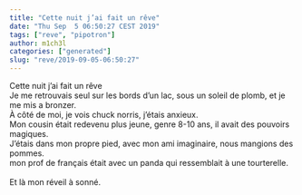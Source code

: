 ```yaml
---
title: "Cette nuit j’ai fait un rêve"
date: "Thu Sep  5 06:50:27 CEST 2019"
tags: ["reve", "pipotron"]
author: m1ch3l
categories: ["generated"]
slug: "reve/2019-09-05-06:50:27"
---
```


Cette nuit j’ai fait un rêve<br>
Je me retrouvais seul sur les bords d’un lac, sous un soleil de plomb, et je me mis a bronzer.<br>
À côté de moi, je vois chuck norris, j’étais anxieux.<br>
Mon cousin était redevenu plus jeune, genre 8-10 ans, il avait des pouvoirs magiques.<br>
J’étais dans mon propre pied, avec mon ami imaginaire, nous mangions des pommes.<br>
mon prof de français était avec un panda qui ressemblait à une tourterelle.<br>
<br>
Et là mon réveil à sonné.<br>
<br>
